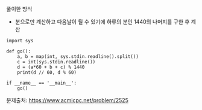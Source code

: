 풀이한 방식 
- 분으로만 계산하고 다음날이 될 수 있기에 하루의 분인 1440의 나머지를 구한 후 계산 
```python3
import sys

def go():
    a, b = map(int, sys.stdin.readline().split())
    c = int(sys.stdin.readline())
    d = (a*60 + b + c) % 1440
    print(d // 60, d % 60)

if __name__ == '__main__':
    go()
```
문제출처: https://www.acmicpc.net/problem/2525
